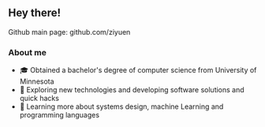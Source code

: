 ## Hey there!

Github main page: github.com/ziyuen

### About me

- 🎓 Obtained a bachelor's degree of computer science from University of Minnesota
- 🤔 Exploring new technologies and developing software solutions and quick hacks
- 🌱 Learning more about systems design, machine Learning and programming languages
